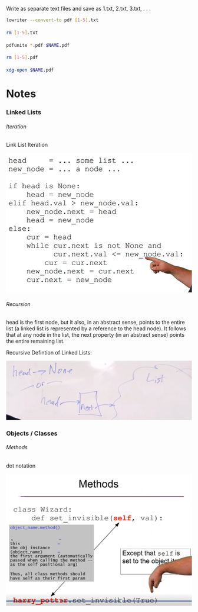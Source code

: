 
Write as separate text files and save
as 1.txt, 2.txt, 3.txt, . . .

```bash
lowriter --convert-to pdf [1-5].txt

rm [1-5].txt

pdfunite *.pdf $NAME.pdf

rm [1-5].pdf

xdg-open $NAME.pdf
```

# Notes

### Linked Lists

###### Iteration

Link List Iteration

![Link List Iteration](info-pics/linked-list-iteration.png)


###### Recursion 
head is the first node, but it also, in an abstract sense, points to the entire list (a linked list is represented by a reference to the head node). It follows that at any node in the list, the next property (in an abstract sense) points the entire remaining list.

Recursive Defintion of Linked Lists:

![list nodes](info-pics/list-nodes.png)



### Objects / Classes

###### Methods
 
dot notation

![object methods](info-pics/obj-methods.png)


